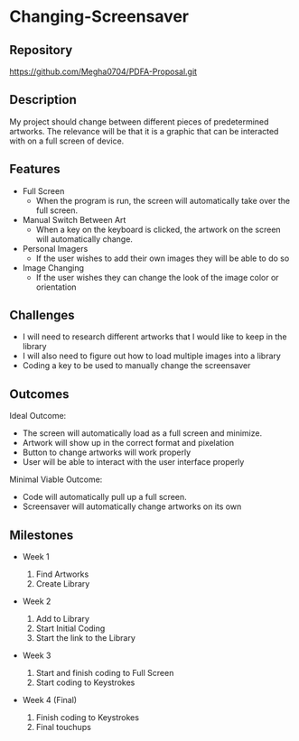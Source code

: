 # Changing-Screensaver

## Repository
https://github.com/Megha0704/PDFA-Proposal.git

## Description
My project should change between different pieces of predetermined artworks. The relevance will be that it is a graphic that can be interacted with on a full screen of device.

## Features
- Full Screen
	- When the program is run, the screen will automatically take over the full screen.
- Manual Switch Between Art
	- When a key on the keyboard is clicked, the artwork on the screen will automatically change.
- Personal Imagers
  - If the user wishes to add their own images they will be able to do so
- Image Changing 
  - If the user wishes they can change the look of the image color or orientation 

## Challenges
- I will need to research different artworks that I would like to keep in the library
- I will also need to figure out how to load multiple images into a library
- Coding a key to be used to manually change the screensaver

## Outcomes
Ideal Outcome:
- The screen will automatically load as a full screen and minimize.
- Artwork will show up in the correct format and pixelation
- Button to change artworks will work properly
- User will be able to interact with the user interface properly

Minimal Viable Outcome:
- Code will automatically pull up a full screen.
- Screensaver will automatically change artworks on its own

## Milestones

- Week 1
  1. Find Artworks
  2. Create Library

- Week 2
  1. Add to Library 
  2. Start Initial Coding
  3. Start the link to the Library

- Week 3
  1. Start and finish coding to Full Screen
  2. Start coding to Keystrokes

- Week 4 (Final)
  1. Finish coding to Keystrokes
  2. Final touchups 
